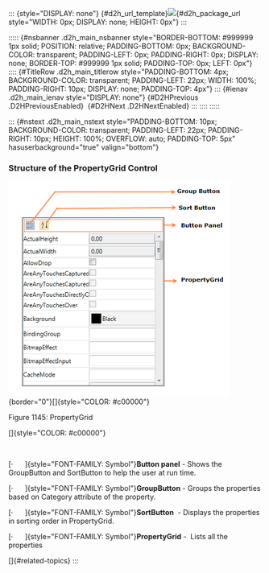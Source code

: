 ::: {style="DISPLAY: none"}
[](ms-xhelp:///?Id=d2h_url_template){#d2h_url_template}![](!package_url!){#d2h_package_url style="WIDTH: 0px; DISPLAY: none; HEIGHT: 0px"}
:::

::::: {#nsbanner .d2h_main_nsbanner style="BORDER-BOTTOM: #999999 1px solid; POSITION: relative; PADDING-BOTTOM: 0px; BACKGROUND-COLOR: transparent; PADDING-LEFT: 0px; PADDING-RIGHT: 0px; DISPLAY: none; BORDER-TOP: #999999 1px solid; PADDING-TOP: 0px; LEFT: 0px"}
:::: {#TitleRow .d2h_main_titlerow style="PADDING-BOTTOM: 4px; BACKGROUND-COLOR: transparent; PADDING-LEFT: 22px; WIDTH: 100%; PADDING-RIGHT: 10px; DISPLAY: none; PADDING-TOP: 4px"}
::: {#ienav .d2h_main_ienav style="DISPLAY: none"}
[](ms-xhelp:///?Id=d43015ca-a1c3-45b4-ad7c-81565cea3f7a){#D2HPrevious .D2HPreviousEnabled}  [](ms-xhelp:///?Id=a4c96894-398f-48d3-9886-5d1aea43905f){#D2HNext .D2HNextEnabled}
:::
::::
:::::

::: {#nstext .d2h_main_nstext style="PADDING-BOTTOM: 10px; BACKGROUND-COLOR: transparent; PADDING-LEFT: 22px; PADDING-RIGHT: 10px; HEIGHT: 100%; OVERFLOW: auto; PADDING-TOP: 5px" hasuserbackground="true" valign="bottom"}
### Structure of the PropertyGrid Control

![](../ImagesExt/image261_1038.png){border="0"}[]{style="COLOR: #c00000"}

Figure 1145: PropertyGrid

[]{style="COLOR: #c00000"} 

 

[·      ]{style="FONT-FAMILY: Symbol"}**Button panel** - Shows the GroupButton and SortButton to help the user at run time.

[·      ]{style="FONT-FAMILY: Symbol"}**GroupButton** - Groups the properties based on Category attribute of the property.

[·      ]{style="FONT-FAMILY: Symbol"}**SortButton**  - Displays the properties in sorting order in PropertyGrid.

[·      ]{style="FONT-FAMILY: Symbol"}**PropertyGrid** -  Lists all the properties

[]{#related-topics}
:::
